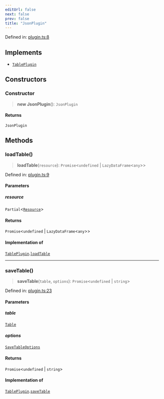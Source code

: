 ```yaml
---
editUrl: false
next: false
prev: false
title: "JsonPlugin"
---
```


Defined in: [plugin.ts:8](https://github.com/datisthq/dpkit/blob/5891634de8175d14853313e208ffbae144fd78eb/json/plugin.ts#L8)

## Implements

- [`TablePlugin`](/reference/dpkit/tableplugin/)

## Constructors

### Constructor

> **new JsonPlugin**(): `JsonPlugin`

#### Returns

`JsonPlugin`

## Methods

### loadTable()

> **loadTable**(`resource`): `Promise`\<`undefined` \| `LazyDataFrame`\<`any`\>\>

Defined in: [plugin.ts:9](https://github.com/datisthq/dpkit/blob/5891634de8175d14853313e208ffbae144fd78eb/json/plugin.ts#L9)

#### Parameters

##### resource

`Partial`\<[`Resource`](/reference/_dpkit/core/resource/)\>

#### Returns

`Promise`\<`undefined` \| `LazyDataFrame`\<`any`\>\>

#### Implementation of

[`TablePlugin`](/reference/dpkit/tableplugin/).[`loadTable`](/reference/dpkit/tableplugin/#loadtable)

***

### saveTable()

> **saveTable**(`table`, `options`): `Promise`\<`undefined` \| `string`\>

Defined in: [plugin.ts:23](https://github.com/datisthq/dpkit/blob/5891634de8175d14853313e208ffbae144fd78eb/json/plugin.ts#L23)

#### Parameters

##### table

[`Table`](/reference/dpkit/table/)

##### options

[`SaveTableOptions`](/reference/dpkit/savetableoptions/)

#### Returns

`Promise`\<`undefined` \| `string`\>

#### Implementation of

[`TablePlugin`](/reference/dpkit/tableplugin/).[`saveTable`](/reference/dpkit/tableplugin/#savetable)
